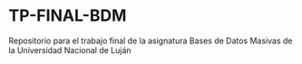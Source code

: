 # TP-FINAL-BDM
Repositorio para el trabajo final de la asignatura Bases de Datos Masivas de la Universidad Nacional de Luján
